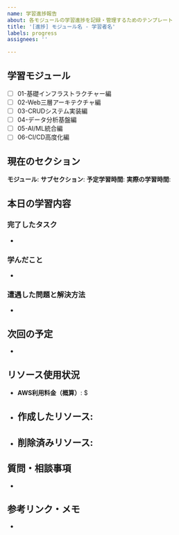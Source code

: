 ```yaml
---
name: 学習進捗報告
about: 各モジュールの学習進捗を記録・管理するためのテンプレート
title: '[進捗] モジュール名 - 学習者名'
labels: progress
assignees: ''

---
```


## 学習モジュール
- [ ] 01-基礎インフラストラクチャー編
- [ ] 02-Web三層アーキテクチャ編
- [ ] 03-CRUDシステム実装編
- [ ] 04-データ分析基盤編
- [ ] 05-AI/ML統合編
- [ ] 06-CI/CD高度化編

## 現在のセクション
**モジュール**: 
**サブセクション**: 
**予定学習時間**: 
**実際の学習時間**: 

## 本日の学習内容
### 完了したタスク
- 

### 学んだこと
- 

### 遭遇した問題と解決方法
- 

## 次回の予定
- 

## リソース使用状況
- **AWS利用料金（概算）**: $
- **作成したリソース**:
  - 
- **削除済みリソース**:
  - 

## 質問・相談事項
- 

## 参考リンク・メモ
- 
